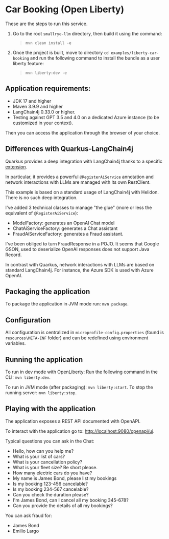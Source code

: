 # Car Booking (Open Liberty)

These are the steps to run this service.

1. Go to the root `smallrye-llm` directory, then build it using the command:
 	> `mvn clean install -e`
2. Once the project is built, move to directory `cd examples/liberty-car-booking` and run the following command to install the bundle as a user liberty feature:
 	> `mvn liberty:dev -e`
 	
## Application requirements:
- JDK 17 and higher
- Maven 3.9.9 and higher
- LangChain4j 0.33.0 or higher.
- Testing against GPT 3.5 and 4.0 on a dedicated Azure instance (to be customized in your context). 

Then you can access the application through the browser of your choice.

## Differences with Quarkus-LangChain4j

Quarkus provides a deep integration with LangChain4j thanks to a specific [extension](https://docs.quarkiverse.io/quarkus-langchain4j/dev/index.html).

In particular, it provides a powerful `@RegisterAiService` annotation and network interactions with LLMs are managed with its own RestClient.

This example is based on a standard usage of LangChain4j with Helidon. There is no such deep integration. 

I've added 3 technical classes to manage "the glue" (more or less the equivalent of `@RegisterAiService`):

* ModelFactory: generates an OpenAI Chat model
* ChatAiServiceFactory: generates a Chat assistant
* FraudAiServiceFactory: generates a Fraud assistant.

I've been obliged to turn FraudResponse in a POJO. It seems that Google GSON, used to deserialize OpenAI responses does not support Java Record.

In contrast with Quarkus, network interactions with LLMs are based on standard LangChain4j. For instance, the Azure SDK is used with Azure OpenAI.

## Packaging the application

To package the application in JVM mode run: `mvn package`.

## Configuration

All configuration is centralized in `microprofile-config.properties` (found is `resources\META-INF` folder) and can be redefined using environment variables.

## Running the application

To run in dev mode with OpenLiberty: Run the following command in the CLI: `mvn liberty:dev`.

To run in JVM mode (after packaging): `mvn liberty:start`. To stop the running server: `mvn liberty:stop`.


## Playing with the application

The application exposes a REST API documented with OpenAPI. 

To interact with the application go to: [http://localhost:9080/openapi/ui](http://localhost:8080/openapi/ui).


Typical questions you can ask in the Chat:

* Hello, how can you help me?
* What is your list of cars?
* What is your cancellation policy?
* What is your fleet size? Be short please.
* How many electric cars do you have?
* My name is James Bond, please list my bookings
* Is my booking 123-456 cancelable?
* Is my booking 234-567 cancelable?
* Can you check the duration please?
* I'm James Bond, can I cancel all my booking 345-678?
* Can you provide the details of all my bookings?

You can ask fraud for:

* James Bond
* Emilio Largo
